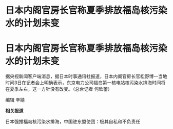 # 日本内阁官房长官称夏季排放福岛核污染水的计划未变

# 日本内阁官房长官称夏季排放福岛核污染水的计划未变

据央视新闻客户端消息，据日本时事通讯社报道，日本内阁官房长官松野博一当地时间3日在记者会上明确表示，东京电力公司福岛第一核电站核污染水排海时间将在夏季左右，这一方针没有改变。（总台记者
何欣蕾）

编辑 辛婧

**相关报道**

日本强推福岛核污染水排海，中国驻东盟使团：极其自私和不负责任

